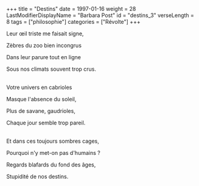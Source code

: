 +++
title = "Destins"
date = 1997-01-16
weight = 28
LastModifierDisplayName = "Barbara Post"
id = "destins_3"
verseLength = 8
tags = ["philosophie"]
categories = ["Révolte"]
+++

Leur œil triste me faisait signe,

Zèbres du zoo bien incongrus

Dans leur parure tout en ligne

Sous nos climats souvent trop crus.

 \
Votre univers en cabrioles

Masque l'absence du soleil,

Plus de savane, gaudrioles,

Chaque jour semble trop pareil.

 \
Et dans ces toujours sombres cages,

Pourquoi n'y met-on pas d'humains ?

Regards blafards du fond des âges,

Stupidité de nos destins.
